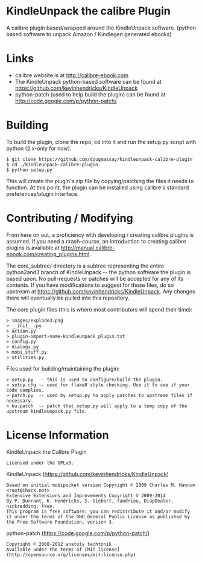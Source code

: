 KindleUnpack the calibre Plugin
============

A calibre plugin based/wrapped around the KindleUnpack software. 
(python based software to unpack Amazon / Kindlegen generated ebooks)

Links
=====

* calibre website is at http://calibre-ebook.com
* The KindleUnpack python-based software can be found at https://github.com/kevinhendricks/KindleUnpack
* python-patch (used to help build the plugin) can be found at http://code.google.com/p/python-patch/

Building
========

To build the plugin, clone the repo, cd into it and run the setup.py script with python (2.x-only for now):

    $ git clone https://github.com/dougmassay/kindleunpack-calibre-plugin
    $ cd ./kindleunpack-calibre-plugin
    $ python setup.py

This will create the plugin's zip file by copying/patching the files it needs to function.
At this point, the plugin can be installed using calibre's standard preferences/plugin interface.

Contributing / Modifying
============
From here on out, a proficiency with developing / creating calibre plugins is assumed.
If you need a crash-course, an introduction to creating calibre plugins is available at
http://manual.calibre-ebook.com/creating_plugins.html.


The core_subtree/ directory is a subtree representing the entire python2and3 branch of KindleUnpack -- the
python software the plugin is based upon. No pull-requests or patches will be accepted for any of
its contents. If you have modifications to suggest for those files, do so upstream at https://github.com/kevinhendricks/KindleUnpack.
Any changes there will eventually be pulled into this repository.

The core plugin files (this is where most contributors will spend their time):

    > images/explode3.png
    > __init__.py
    > action.py
    > plugin-import-name-kindleunpack_plugin.txt 
    > config.py                                 
    > dialogs.py
    > mobi_stuff.py
    > utilities.py

Files used for building/maintaining the plugin:

    > setup.py  -- this is used to configure/build the plugin.
    > setup.cfg -- used for flake8 style checking. Use it to see if your code complies.
    > patch.py  -- used by setup.py to apply patches to upstream files if necessary. 
    > ku.patch  -- patch that setup.py will apply to a temp copy of the upstream kindleunpack.py file.



License Information
=======

KindleUnpack the Calibre Plugin

    Licensed under the GPLv3.

KindleUnpack (https://github.com/kevinhendricks/KindleUnpack)

    Based on initial mobipocket version Copyright © 2009 Charles M. Hannum <root@ihack.net>
    Extensive Extensions and Improvements Copyright © 2009-2014 
    By P. Durrant, K. Hendricks, S. Siebert, fandrieu, DiapDealer, nickredding, tkeo.
    This program is free software: you can redistribute it and/or modify
    it under the terms of the GNU General Public License as published by
    the Free Software Foundation, version 3.

python-patch (https://code.google.com/p/python-patch/)

    Copyright © 2008-2012 anatoly techtonik
    Available under the terms of [MIT license](http://opensource.org/licenses/mit-license.php)




